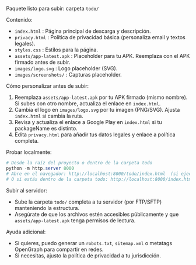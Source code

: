 Paquete listo para subir: carpeta `todo/`

Contenido:
- `index.html` : Página principal de descarga y descripción.
- `privacy.html` : Política de privacidad básica (personaliza email y textos legales).
- `styles.css` : Estilos para la página.
- `assets/app-latest.apk` : Placeholder para tu APK. Reemplaza con el APK firmado antes de subir.
- `images/logo.svg` : Logo placeholder (SVG).
- `images/screenshots/` : Capturas placeholder.

Cómo personalizar antes de subir:
1. Reemplaza `assets/app-latest.apk` por tu APK firmado (mismo nombre). Si subes con otro nombre, actualiza el enlace en `index.html`.
2. Cambia el logo en `images/logo.svg` por tu imagen (PNG/SVG). Ajusta `index.html` si cambia la ruta.
3. Revisa y actualiza el enlace a Google Play en `index.html` si tu packageName es distinto.
4. Edita `privacy.html` para añadir tus datos legales y enlace a política completa.

Probar localmente:

```powershell
# Desde la raíz del proyecto o dentro de la carpeta todo
python -m http.server 8000
# Abre en el navegador: http://localhost:8000/todo/index.html  (si ejecutas desde raíz)
# O si estás dentro de la carpeta todo: http://localhost:8000/index.html
```

Subir al servidor:
- Sube la carpeta `todo/` completa a tu servidor (por FTP/SFTP) manteniendo la estructura.
- Asegúrate de que los archivos estén accesibles públicamente y que `assets/app-latest.apk` tenga permisos de lectura.

Ayuda adicional:
- Si quieres, puedo generar un `robots.txt`, `sitemap.xml` o metatags OpenGraph para compartir en redes.
- Si necesitas, ajusto la política de privacidad a tu jurisdicción.
